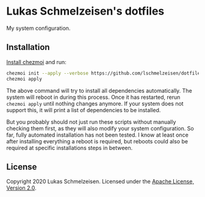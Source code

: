 # Lukas Schmelzeisen's dotfiles

My system configuration.

## Installation

[Install chezmoi](https://www.chezmoi.io/docs/install/) and run:

```sh
chezmoi init --apply --verbose https://github.com/lschmelzeisen/dotfiles
chezmoi apply
```

The above command will try to install all dependencies automatically.
The system will reboot in during this process.
Once it has restarted, rerun `chezmoi apply` until nothing changes anymore.
If your system does not support this, it will print a list of dependencies to be installed.

But you probably should not just run these scripts without manually checking
them first, as they will also modify your system configuration.
So far, fully automated installation has not been tested.
I know at least once after installing everything a reboot is required, but reboots
could also be required at specific installations steps in between.

## License

Copyright 2020 Lukas Schmelzeisen.
Licensed under the [Apache License, Version 2.0](https://www.apache.org/licenses/LICENSE-2.0).
